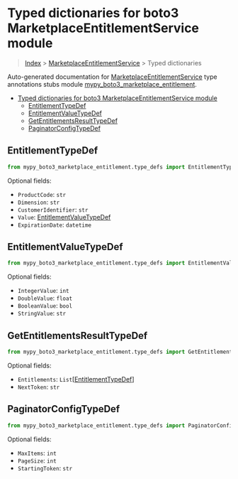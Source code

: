 # Typed dictionaries for boto3 MarketplaceEntitlementService module

> [Index](..) > [MarketplaceEntitlementService](.) > Typed dictionaries

Auto-generated documentation for
[MarketplaceEntitlementService](https://boto3.amazonaws.com/v1/documentation/api/1.17.76/reference/services/marketplace-entitlement.html#MarketplaceEntitlementService)
type annotations stubs module
[mypy_boto3_marketplace_entitlement](https://pypi.org/project/mypy-boto3-marketplace-entitlement/).

- [Typed dictionaries for boto3 MarketplaceEntitlementService module](#typed-dictionaries-for-boto3-marketplaceentitlementservice-module)
  - [EntitlementTypeDef](#entitlementtypedef)
  - [EntitlementValueTypeDef](#entitlementvaluetypedef)
  - [GetEntitlementsResultTypeDef](#getentitlementsresulttypedef)
  - [PaginatorConfigTypeDef](#paginatorconfigtypedef)

## EntitlementTypeDef

```python
from mypy_boto3_marketplace_entitlement.type_defs import EntitlementTypeDef
```

Optional fields:

- `ProductCode`: `str`
- `Dimension`: `str`
- `CustomerIdentifier`: `str`
- `Value`: [EntitlementValueTypeDef](./type_defs.md#entitlementvaluetypedef)
- `ExpirationDate`: `datetime`

## EntitlementValueTypeDef

```python
from mypy_boto3_marketplace_entitlement.type_defs import EntitlementValueTypeDef
```

Optional fields:

- `IntegerValue`: `int`
- `DoubleValue`: `float`
- `BooleanValue`: `bool`
- `StringValue`: `str`

## GetEntitlementsResultTypeDef

```python
from mypy_boto3_marketplace_entitlement.type_defs import GetEntitlementsResultTypeDef
```

Optional fields:

- `Entitlements`:
  `List`\[[EntitlementTypeDef](./type_defs.md#entitlementtypedef)\]
- `NextToken`: `str`

## PaginatorConfigTypeDef

```python
from mypy_boto3_marketplace_entitlement.type_defs import PaginatorConfigTypeDef
```

Optional fields:

- `MaxItems`: `int`
- `PageSize`: `int`
- `StartingToken`: `str`
